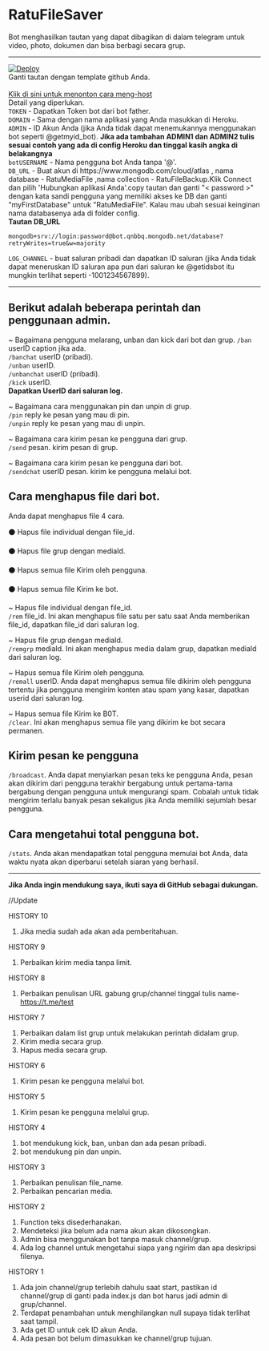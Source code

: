 # RatuFileSaver
Bot menghasilkan tautan yang dapat dibagikan di dalam telegram untuk video, photo, dokumen dan bisa berbagi secara grup.
<hr>

<a href="https://heroku.com/deploy?template=https://github.com/BimoSora/RatuFileSaver">
  <img src="https://www.herokucdn.com/deploy/button.svg" alt="Deploy">
</a>
<br>
Ganti tautan dengan template github Anda.
</br>

<br>
<a href="https://youtu.be/zw_ijvhzomI">
Klik di sini untuk menonton cara meng-host
</a>
<br>
Detail yang diperlukan.</br>
<code>TOKEN</code> - Dapatkan Token bot dari bot father.</br>
<code>DOMAIN</code> - Sama dengan nama aplikasi yang Anda masukkan di Heroku.</br>
<code>ADMIN</code> - ID Akun Anda (jika Anda tidak dapat menemukannya menggunakan bot seperti @getmyid_bot). <b>Jika ada tambahan ADMIN1 dan ADMIN2 tulis sesuai contoh yang ada di config Heroku dan tinggal kasih angka di belakangnya</b></br>
<code>botUSERNAME</code> - Nama pengguna bot Anda tanpa '@'.</br>
<code>DB_URL</code> - Buat akun di https://www.mongodb.com/cloud/atlas , nama database - RatuMediaFile ,nama collection - RatuFileBackup.Klik Connect dan pilih 'Hubungkan aplikasi Anda'.copy tautan dan ganti "< password >" dengan kata sandi pengguna yang memiliki akses ke DB dan ganti "myFirstDatabase" untuk "RatuMediaFile". Kalau mau ubah sesuai keinginan nama databasenya ada di folder config.</br>
<b>Tautan DB_URL</b>

    mongodb+srv://login:password@bot.qnbbq.mongodb.net/database?retryWrites=true&w=majority

<code>LOG_CHANNEL</code> - buat saluran pribadi dan dapatkan ID saluran (jika Anda tidak dapat meneruskan ID saluran apa pun dari saluran ke @getidsbot itu mungkin terlihat seperti -1001234567899).
<hr>

<h2>Berikut adalah beberapa perintah dan penggunaan admin.</h2>

~ Bagaimana pengguna melarang, unban dan kick dari bot dan grup.
<code>/ban</code> userID caption jika ada.</br>
<code>/banchat</code> userID (pribadi).</br>
<code>/unban</code> userID.</br>
<code>/unbanchat</code> userID (pribadi).</br>
<code>/kick</code> userID.</br>
<b>Dapatkan UserID dari saluran log.</b></br>

~ Bagaimana cara menggunakan pin dan unpin di grup.</br>
<code>/pin</code> reply ke pesan yang mau di pin.</br>
<code>/unpin</code> reply ke pesan yang mau di unpin.</br>

~ Bagaimana cara kirim pesan ke pengguna dari grup.</br>
<code>/send</code> pesan. kirim pesan di grup.</br>

~ Bagaimana cara kirim pesan ke pengguna dari bot.</br>
<code>/sendchat</code> userID pesan. kirim ke pengguna melalui bot.</br>

<h2>Cara menghapus file dari bot.</h2>
Anda dapat menghapus file 4 cara.</br>

  ⚫ Hapus file individual dengan file_id.
  
  ⚫ Hapus file grup dengan mediaId.
  
  ⚫ Hapus semua file Kirim oleh pengguna.
  
  ⚫ Hapus semua file Kirim ke bot.


~ Hapus file individual dengan file_id.</br>
<code>/rem</code> file_id. Ini akan menghapus file satu per satu saat Anda memberikan file_id, dapatkan file_id dari saluran log.</br>

~ Hapus file grup dengan mediaId.</br>
<code>/remgrp</code> mediaId. Ini akan menghapus media dalam grup, dapatkan mediaId dari saluran log.</br>

~ Hapus semua file Kirim oleh pengguna.</br>
<code>/remall</code> userID. Anda dapat menghapus semua file dikirim oleh pengguna tertentu jika pengguna mengirim konten atau spam yang kasar, dapatkan userid dari saluran log.</br>

~ Hapus semua file Kirim ke B0T.</br>
<code>/clear</code>. Ini akan menghapus semua file yang dikirim ke bot secara permanen.</br>

<h2>Kirim pesan ke pengguna</h2>

<code>/broadcast</code>. Anda dapat menyiarkan pesan teks ke pengguna Anda, pesan akan dikirim dari pengguna terakhir bergabung untuk pertama-tama bergabung dengan pengguna untuk mengurangi spam. Cobalah untuk tidak mengirim terlalu banyak pesan sekaligus jika Anda memiliki sejumlah besar pengguna.

<h2>Cara mengetahui total pengguna bot.</h2>

<code>/stats</code>. Anda akan mendapatkan total pengguna memulai bot Anda, data waktu nyata akan diperbarui setelah siaran yang berhasil.
<hr>

<b>Jika Anda ingin mendukung saya, ikuti saya di GitHub sebagai dukungan.</b>

//Update

HISTORY 10
1. Jika media sudah ada akan ada pemberitahuan.

HISTORY 9
1. Perbaikan kirim media tanpa limit.

HISTORY 8
1. Perbaikan penulisan URL gabung grup/channel tinggal tulis name-https://t.me/test

HISTORY 7
1. Perbaikan dalam list grup untuk melakukan perintah didalam grup.
2. Kirim media secara grup.
3. Hapus media secara grup.

HISTORY 6
1. Kirim pesan ke pengguna melalui bot.

HISTORY 5
1. Kirim pesan ke pengguna melalui grup.

HISTORY 4
1. bot mendukung kick, ban, unban dan ada pesan pribadi.
2. bot mendukung pin dan unpin.

HISTORY 3
1. Perbaikan penulisan file_name.
2. Perbaikan pencarian media.

HISTORY 2
1. Function teks disederhanakan.
2. Mendeteksi jika belum ada nama akun akan dikosongkan.
3. Admin bisa menggunakan bot tanpa masuk channel/grup.
4. Ada log channel untuk mengetahui siapa yang ngirim dan apa deskripsi filenya.

HISTORY 1
1. Ada join channel/grup terlebih dahulu saat start, pastikan id channel/grup di ganti pada index.js dan bot harus jadi admin di grup/channel.
2. Terdapat penambahan untuk menghilangkan null supaya tidak terlihat saat tampil.
3. Ada get ID untuk cek ID akun Anda.
4. Ada pesan bot belum dimasukkan ke channel/grup tujuan.
